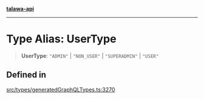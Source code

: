 [**talawa-api**](../../../README.md)

***

# Type Alias: UserType

> **UserType**: `"ADMIN"` \| `"NON_USER"` \| `"SUPERADMIN"` \| `"USER"`

## Defined in

[src/types/generatedGraphQLTypes.ts:3270](https://github.com/Suyash878/talawa-api/blob/e4413cec641a837926071678fed3c7f67234e31e/src/types/generatedGraphQLTypes.ts#L3270)
